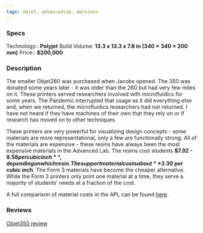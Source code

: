 ```yaml
---
tags: objet, advancedlab, machines
---
```


### Specs
Technology:: **Polyjet**
Build Volume: **13.3 x 13.3 x 7.8 in (340 × 340 × 200 mm)**
Price:: **$200,000**

### Description 
The smaller Objet260 was purchased when Jacobs opened. The 350 was donated some years later - it was older than the 260 but had very few miles on it. These printers served researchers involved with microfluidics for some years. The Pandemic interrupted that usage as it did everything else and, when we returned, the microfluidics researchers had not returned. I have not heard if they have machines of their own that they rely on or if research has moved on to other techniques.

These printers are very powerful for visualizing design concepts - some materials are more representational, only a few are functionally strong. All of the materials are expensive - these resins have always been the most expensive materials in the Advanced Lab. The resins cost students **$7.92 - $8.58 per cubic inch**, depending on which resin. The support material costs about **$3.30 per cubic inch**. The Form 3 materials have become the cheaper alternative. While the Form 3 printers only print one material at a time, they serve a majority of students’ needs at a fraction of the cost. 

A full comparison of material costs in the APL can be found [here](https://docs.google.com/spreadsheets/d/18_qprNK6oXROoMRXtmWvQ_sqRVsLMJd31HnRNAGx7Z0/).

### Reviews
[Objet350 review](https://www.aniwaa.com/product/3d-printers/stratasys-objet350-connex2/)